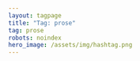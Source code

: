 ```yaml
---
layout: tagpage
title: "Tag: prose"
tag: prose
robots: noindex
hero_image: /assets/img/hashtag.png
---
```

